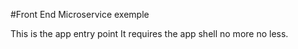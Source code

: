 #Front End Microservice exemple

This is the app entry point
It requires the app shell no more no less.

